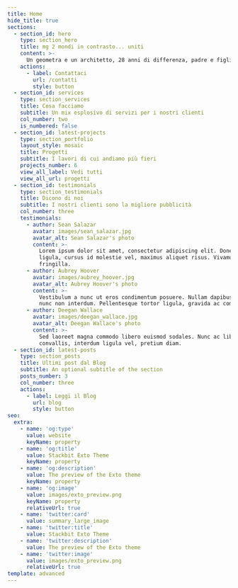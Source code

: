 ```yaml
---
title: Home
hide_title: true
sections:
  - section_id: hero
    type: section_hero
    title: mg 2 mondi in contrasto... uniti
    content: >-
      Un geometra e un architetto, 28 anni di differenza, padre e figlia, con una grandissima passione per l’architettura e la bellezza, un divario generazionale che coniuga esperienza e innovazione, un mix esplosivo per fornire ai nostri Clienti un’ampia gamma di servizi.
    actions:
      - label: Contattaci
        url: /contatti
        style: button
  - section_id: services
    type: section_services
    title: Cosa facciamo
    subtitle: Un mix esplosivo di servizi per i nostri clienti
    col_number: two
    is_numbered: false
  - section_id: latest-projects
    type: section_portfolio
    layout_style: mosaic
    title: Progetti
    subtitle: I lavori di cui andiamo più fieri
    projects_number: 6
    view_all_label: Vedi tutti
    view_all_url: progetti
  - section_id: testimonials
    type: section_testimonials
    title: Dicono di noi
    subtitle: I nostri clienti sono la migliore pubblicità
    col_number: three
    testimonials:
      - author: Sean Salazar
        avatar: images/sean_salazar.jpg
        avatar_alt: Sean Salazar's photo
        content: >-
          Lorem ipsum dolor sit amet, consectetur adipiscing elit. Donec nisl
          ligula, cursus id molestie vel, maximus aliquet risus. Vivamus in nibh
          fringilla.
      - author: Aubrey Hoover
        avatar: images/aubrey_hoover.jpg
        avatar_alt: Aubrey Hoover's photo
        content: >-
          Vestibulum a nunc ut eros condimentum posuere. Nullam dapibus quis
          nunc non interdum. Pellentesque tortor ligula, gravida ac commodo eu.
      - author: Deegan Wallace
        avatar: images/deegan_wallace.jpg
        avatar_alt: Deegan Wallace's photo
        content: >-
          Sed laoreet magna commodo libero euismod sodales. Nunc ac libero
          convallis, interdum ligula vel, pretium diam.
  - section_id: latest-posts
    type: section_posts
    title: Ultimi post dal Blog
    subtitle: An optional subtitle of the section
    posts_number: 3
    col_number: three
    actions:
      - label: Leggi il Blog
        url: blog
        style: button
seo:
  extra:
    - name: 'og:type'
      value: website
      keyName: property
    - name: 'og:title'
      value: Stackbit Exto Theme
      keyName: property
    - name: 'og:description'
      value: The preview of the Exto theme
      keyName: property
    - name: 'og:image'
      value: images/exto_preview.png
      keyName: property
      relativeUrl: true
    - name: 'twitter:card'
      value: summary_large_image
    - name: 'twitter:title'
      value: Stackbit Exto Theme
    - name: 'twitter:description'
      value: The preview of the Exto theme
    - name: 'twitter:image'
      value: images/exto_preview.png
      relativeUrl: true
template: advanced
---
```

